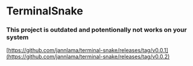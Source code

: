 # TerminalSnake

### This project is outdated and potentionally not works on your system

[https://github.com/jannlama/terminal-snake/releases/tag/v0.0.1](https://github.com/jannlama/terminal-snake/releases/tag/v0.0.2)
